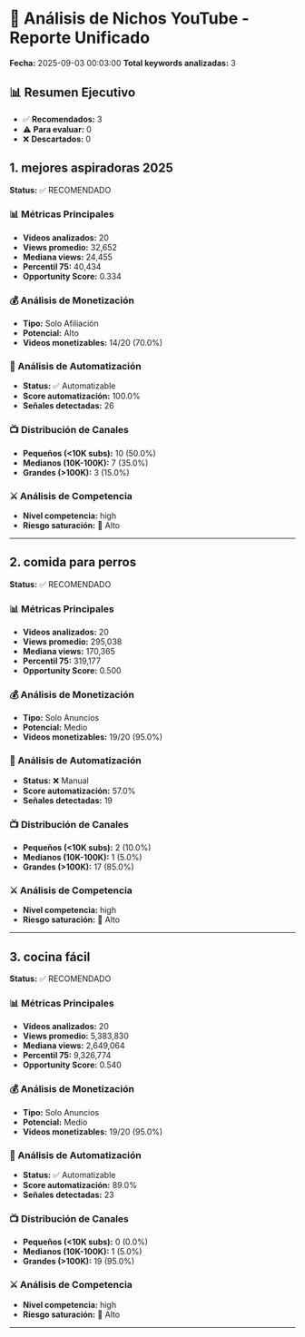 # 🎥 Análisis de Nichos YouTube - Reporte Unificado

**Fecha:** 2025-09-03 00:03:00
**Total keywords analizadas:** 3

## 📊 Resumen Ejecutivo

- ✅ **Recomendados:** 3
- ⚠️  **Para evaluar:** 0
- ❌ **Descartados:** 0

## 1. mejores aspiradoras 2025

**Status:** ✅ RECOMENDADO

### 📊 Métricas Principales

- **Videos analizados:** 20
- **Views promedio:** 32,652
- **Mediana views:** 24,455
- **Percentil 75:** 40,434
- **Opportunity Score:** 0.334

### 💰 Análisis de Monetización

- **Tipo:** Solo Afiliación
- **Potencial:** Alto
- **Videos monetizables:** 14/20 (70.0%)

### 🤖 Análisis de Automatización

- **Status:** ✅ Automatizable
- **Score automatización:** 100.0%
- **Señales detectadas:** 26

### 📺 Distribución de Canales

- **Pequeños (<10K subs):** 10 (50.0%)
- **Medianos (10K-100K):** 7 (35.0%)
- **Grandes (>100K):** 3 (15.0%)

### ⚔️ Análisis de Competencia

- **Nivel competencia:** high
- **Riesgo saturación:** 🔴 Alto

---

## 2. comida para perros

**Status:** ✅ RECOMENDADO

### 📊 Métricas Principales

- **Videos analizados:** 20
- **Views promedio:** 295,038
- **Mediana views:** 170,365
- **Percentil 75:** 319,177
- **Opportunity Score:** 0.500

### 💰 Análisis de Monetización

- **Tipo:** Solo Anuncios
- **Potencial:** Medio
- **Videos monetizables:** 19/20 (95.0%)

### 🤖 Análisis de Automatización

- **Status:** ❌ Manual
- **Score automatización:** 57.0%
- **Señales detectadas:** 19

### 📺 Distribución de Canales

- **Pequeños (<10K subs):** 2 (10.0%)
- **Medianos (10K-100K):** 1 (5.0%)
- **Grandes (>100K):** 17 (85.0%)

### ⚔️ Análisis de Competencia

- **Nivel competencia:** high
- **Riesgo saturación:** 🔴 Alto

---

## 3. cocina fácil

**Status:** ✅ RECOMENDADO

### 📊 Métricas Principales

- **Videos analizados:** 20
- **Views promedio:** 5,383,830
- **Mediana views:** 2,649,064
- **Percentil 75:** 9,326,774
- **Opportunity Score:** 0.540

### 💰 Análisis de Monetización

- **Tipo:** Solo Anuncios
- **Potencial:** Medio
- **Videos monetizables:** 19/20 (95.0%)

### 🤖 Análisis de Automatización

- **Status:** ✅ Automatizable
- **Score automatización:** 89.0%
- **Señales detectadas:** 23

### 📺 Distribución de Canales

- **Pequeños (<10K subs):** 0 (0.0%)
- **Medianos (10K-100K):** 1 (5.0%)
- **Grandes (>100K):** 19 (95.0%)

### ⚔️ Análisis de Competencia

- **Nivel competencia:** high
- **Riesgo saturación:** 🔴 Alto

---

